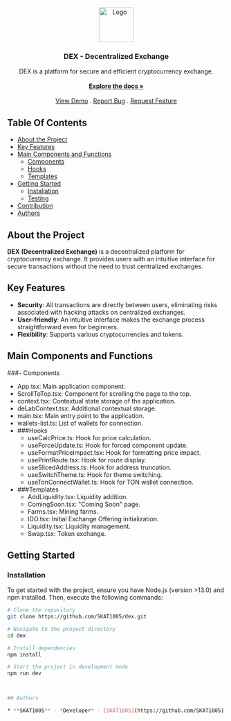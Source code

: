<br/>
<p align="center">
  <a href="https://github.com/SKAT1005/dex-fronent-new-DEX">
    <img src="https://tegro.money/assets/images/logotype.svg" alt="Logo" width="80" height="80">
  </a>

  <h3 align="center">DEX - Decentralized Exchange</h3>

  <p align="center">
    DEX is a platform for secure and efficient cryptocurrency exchange.
    <br/>
    <br/>
    <a href="https://github.com/SKAT1005/dex-fronent-new-DEX"><strong>Explore the docs »</strong></a>
    <br/>
    <br/>
    <a href="https://dex.tegro.io/">View Demo</a>
    .
    <a href="https://github.com/SKAT1005/dex-fronent-new-DEX/issues">Report Bug</a>
    .
    <a href="https://github.com/SKAT1005/dex-fronent-new-DEX/issues">Request Feature</a>
  </p>
</p>

## Table Of Contents

- [About the Project](#about-the-project)
- [Key Features](#key-features)
- [Main Components and Functions](#main-components-and-functions)
  - [Components](#components)
  - [Hooks](#hooks)
  - [Templates](#templates)
- [Getting Started](#getting-started)
  - [Installation](#installation)
  - [Testing](#testing)
- [Contribution](#contribution)
- [Authors](#authors)

## About the Project

**DEX (Decentralized Exchange)** is a decentralized platform for cryptocurrency exchange. It provides users with an intuitive interface for secure transactions without the need to trust centralized exchanges.

## Key Features

- **Security**: All transactions are directly between users, eliminating risks associated with hacking attacks on centralized exchanges.
- **User-friendly**: An intuitive interface makes the exchange process straightforward even for beginners.
- **Flexibility**: Supports various cryptocurrencies and tokens.

## Main Components and Functions
 ###- Components
   - App.tsx: Main application component.
   - ScrollToTop.tsx: Component for scrolling the page to the top.
   - context.tsx: Contextual state storage of the application.
   - deLabContext.tsx: Additional contextual storage.
   - main.tsx: Main entry point to the application.
   - wallets-list.ts: List of wallets for connection.
 - ###Hooks
   - useCalcPrice.ts: Hook for price calculation.
   - useForceUpdate.ts: Hook for forced component update.
   - useFormatPriceImpact.tsx: Hook for formatting price impact.
   - usePrintRoute.tsx: Hook for route display.
   - useSlicedAddress.ts: Hook for address truncation.
   - useSwitchTheme.ts: Hook for theme switching.
   - useTonConnectWallet.ts: Hook for TON wallet connection.
 - ###Templates
   - AddLiquidity.tsx: Liquidity addition.
   - ComingSoon.tsx: "Coming Soon" page.
   - Farms.tsx: Mining farms.
   - IDO.tsx: Initial Exchange Offering initialization.
   - Liquidity.tsx: Liquidity management.
   - Swap.tsx: Token exchange.

## Getting Started

### Installation

To get started with the project, ensure you have Node.js (version >13.0) and npm installed. Then, execute the following commands:

```sh
# Clone the repository
git clone https://github.com/SKAT1005/dex.git

# Navigate to the project directory
cd dex

# Install dependencies
npm install

# Start the project in development mode
npm run dev



## Authors

* **SKAT1005** - *Developer* - [SKAT1005](https://github.com/SKAT1005)
